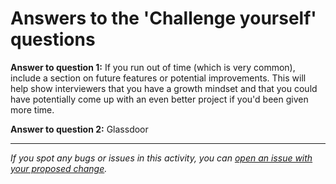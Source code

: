 # Answers to the 'Challenge yourself' questions
**Answer to question 1:**  If you run out of time (which is very common), include a section on future features or potential improvements. This will help show interviewers that you have a growth mindset and that you could have potentially come up with an even better project if you'd been given more time.

**Answer to question 2:** Glassdoor


------

_If you spot any bugs or issues in this activity, you can [open an issue with your proposed change](https://github.com/microverseinc/curriculum-transversal-skills/blob/main/git-github/articles/open_issue.md)._
